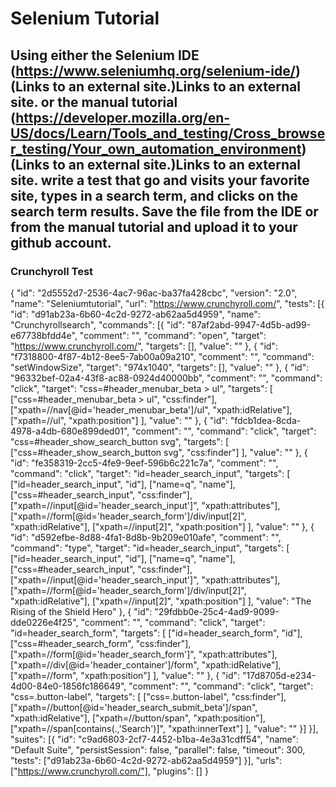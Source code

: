 # Selenium Tutorial
## Using either the Selenium IDE (https://www.seleniumhq.org/selenium-ide/) (Links to an external site.)Links to an external site. or the manual tutorial (https://developer.mozilla.org/en-US/docs/Learn/Tools_and_testing/Cross_browser_testing/Your_own_automation_environment) (Links to an external site.)Links to an external site. write a test that go and visits your favorite site, types in a search term, and clicks on the search term results. Save the file from the IDE or from the manual tutorial and upload it to your github account.
### Crunchyroll Test


{
  "id": "2d5552d7-2536-4ac7-96ac-ba37fa428cbc",
  "version": "2.0",
  "name": "Seleniumtutorial",
  "url": "https://www.crunchyroll.com/",
  "tests": [{
    "id": "d91ab23a-6b60-4c2d-9272-ab62aa5d4959",
    "name": "Crunchyrollsearch",
    "commands": [{
      "id": "87af2abd-9947-4d5b-ad99-e67738bfdd4e",
      "comment": "",
      "command": "open",
      "target": "https://www.crunchyroll.com/",
      "targets": [],
      "value": ""
    }, {
      "id": "f7318800-4f87-4b12-8ee5-7ab00a09a210",
      "comment": "",
      "command": "setWindowSize",
      "target": "974x1040",
      "targets": [],
      "value": ""
    }, {
      "id": "96332bef-02a4-43f8-ac88-0924d40000bb",
      "comment": "",
      "command": "click",
      "target": "css=#header_menubar_beta > ul",
      "targets": [
        ["css=#header_menubar_beta > ul", "css:finder"],
        ["xpath=//nav[@id='header_menubar_beta']/ul", "xpath:idRelative"],
        ["xpath=//ul", "xpath:position"]
      ],
      "value": ""
    }, {
      "id": "fdcb1dea-8cda-4978-a4db-680e899ded01",
      "comment": "",
      "command": "click",
      "target": "css=#header_show_search_button svg",
      "targets": [
        ["css=#header_show_search_button svg", "css:finder"]
      ],
      "value": ""
    }, {
      "id": "fe358319-2cc5-4fe9-9eef-596b6c221c7a",
      "comment": "",
      "command": "click",
      "target": "id=header_search_input",
      "targets": [
        ["id=header_search_input", "id"],
        ["name=q", "name"],
        ["css=#header_search_input", "css:finder"],
        ["xpath=//input[@id='header_search_input']", "xpath:attributes"],
        ["xpath=//form[@id='header_search_form']/div/input[2]", "xpath:idRelative"],
        ["xpath=//input[2]", "xpath:position"]
      ],
      "value": ""
    }, {
      "id": "d592efbe-8d88-4fa1-8d8b-9b209e010afe",
      "comment": "",
      "command": "type",
      "target": "id=header_search_input",
      "targets": [
        ["id=header_search_input", "id"],
        ["name=q", "name"],
        ["css=#header_search_input", "css:finder"],
        ["xpath=//input[@id='header_search_input']", "xpath:attributes"],
        ["xpath=//form[@id='header_search_form']/div/input[2]", "xpath:idRelative"],
        ["xpath=//input[2]", "xpath:position"]
      ],
      "value": "The Rising of the Shield Hero"
    }, {
      "id": "29fdbb0e-25c4-4ad9-9099-dde0226e4f25",
      "comment": "",
      "command": "click",
      "target": "id=header_search_form",
      "targets": [
        ["id=header_search_form", "id"],
        ["css=#header_search_form", "css:finder"],
        ["xpath=//form[@id='header_search_form']", "xpath:attributes"],
        ["xpath=//div[@id='header_container']/form", "xpath:idRelative"],
        ["xpath=//form", "xpath:position"]
      ],
      "value": ""
    }, {
      "id": "17d8705d-e234-4d00-84e0-1856fc186649",
      "comment": "",
      "command": "click",
      "target": "css=.button-label",
      "targets": [
        ["css=.button-label", "css:finder"],
        ["xpath=//button[@id='header_search_submit_beta']/span", "xpath:idRelative"],
        ["xpath=//button/span", "xpath:position"],
        ["xpath=//span[contains(.,'Search')]", "xpath:innerText"]
      ],
      "value": ""
    }]
  }],
  "suites": [{
    "id": "c9ad6803-2cf7-4452-b1ba-4e3a31cdff54",
    "name": "Default Suite",
    "persistSession": false,
    "parallel": false,
    "timeout": 300,
    "tests": ["d91ab23a-6b60-4c2d-9272-ab62aa5d4959"]
  }],
  "urls": ["https://www.crunchyroll.com/"],
  "plugins": []
}
